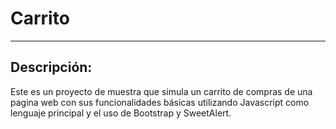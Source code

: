 # Carrito

--------------------------------------------------------------
## Descripción:

Este es un proyecto de muestra que simula un carrito de compras de una pagina web con sus funcionalidades básicas utilizando Javascript como lenguaje principal y el uso de Bootstrap y SweetAlert.
